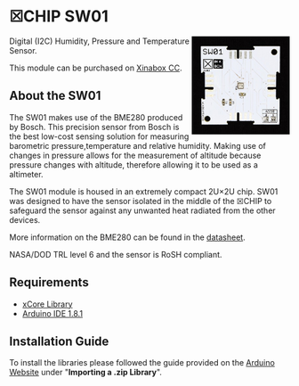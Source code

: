 # ☒CHIP SW01 
<img src="extras/SW01-V1.0.1.JPG" width="35%" height="auto" align="right">
Digital (I2C) Humidity, Pressure and Temperature Sensor.

This module can be purchased on [Xinabox CC](https://xinabox.cc/products/SW01/).

## About the SW01
The SW01 makes use of the BME280 produced by Bosch. This precision sensor from Bosch is the best low-cost sensing solution for measuring barometric pressure,temperature and relative humidity. Making use of changes in pressure allows for the measurement of altitude because pressure changes with altitude, therefore allowing it to be used as a altimeter.

The SW01 module is housed in an extremely compact 2U×2U chip. SW01 was designed to have the sensor isolated in the middle of the ☒CHIP to safeguard the sensor against any unwanted heat radiated from the other devices. 

More information on the BME280 can be found in the [datasheet](https://ae-bst.resource.bosch.com/media/_tech/media/datasheets/BST-BME280_DS001-11.pdf).

NASA/DOD TRL level 6 and the sensor is RoSH compliant.

## Requirements
  - [xCore Library](https://github.com/xinabox/xCore)
  - [Arduino IDE 1.8.1](https://www.arduino.cc/en/main/software)

## Installation Guide
To install the libraries please followed the guide provided on the [Arduino Website](https://www.arduino.cc/en/Guide/Libraries) under "**Importing a .zip Library**".




